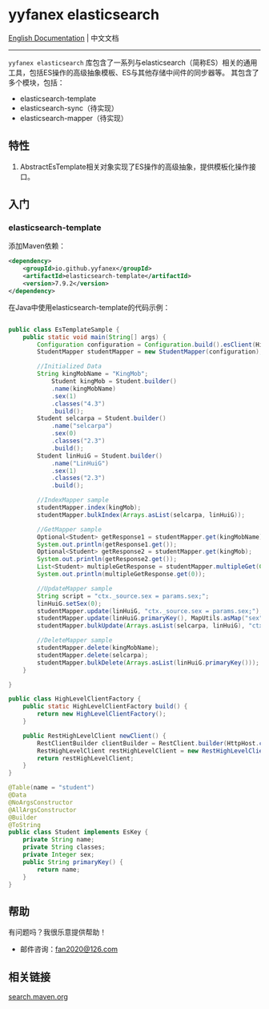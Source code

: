 # yyfanex elasticsearch

[English Documentation](README-EN.md) | 中文文档

----------------------------------------

`yyfanex elasticsearch` 库包含了一系列与elasticsearch（简称ES）相关的通用工具，包括ES操作的高级抽象模板、ES与其他存储中间件的同步器等。
其包含了多个模块，包括：
* elasticsearch-template
* elasticsearch-sync（待实现）
* elasticsearch-mapper（待实现）

## 特性

1. AbstractEsTemplate相关对象实现了ES操作的高级抽象，提供模板化操作接口。


## 入门

### elasticsearch-template

添加Maven依赖：

```xml
<dependency>
    <groupId>io.github.yyfanex</groupId>
    <artifactId>elasticsearch-template</artifactId>
    <version>7.9.2</version>
</dependency>

```

在Java中使用elasticsearch-template的代码示例：

```java

public class EsTemplateSample { 
    public static void main(String[] args) {
        Configuration configuration = Configuration.build().esClient(HighLevelClientFactory.build().newClient());
        StudentMapper studentMapper = new StudentMapper(configuration);

        //Initialized Data
        String kingMobName = "KingMob";
            Student kingMob = Student.builder()
            .name(kingMobName)
            .sex(1)
            .classes("4.3")
            .build();
        Student selcarpa = Student.builder()
            .name("selcarpa")
            .sex(0)
            .classes("2.3")
            .build();
        Student linHuiG = Student.builder()
            .name("LinHuiG")
            .sex(1)
            .classes("2.3")
            .build();

        //IndexMapper sample
        studentMapper.index(kingMob);
        studentMapper.bulkIndex(Arrays.asList(selcarpa, linHuiG));

        //GetMapper sample
        Optional<Student> getResponse1 = studentMapper.get(kingMobName);
        System.out.println(getResponse1.get());
        Optional<Student> getResponse2 = studentMapper.get(kingMob);
        System.out.println(getResponse2.get());
        List<Student> multipleGetResponse = studentMapper.multipleGet(Collections.singletonList(kingMobName));
        System.out.println(multipleGetResponse.get(0));

        //UpdateMapper sample
        String script = "ctx._source.sex = params.sex;";
        linHuiG.setSex(0);
        studentMapper.update(linHuiG, "ctx._source.sex = params.sex;");
        studentMapper.update(linHuiG.primaryKey(), MapUtils.asMap("sex", 1), script);
        studentMapper.bulkUpdate(Arrays.asList(selcarpa, linHuiG), "ctx._source.sex = params.sex;");

        //DeleteMapper sample
        studentMapper.delete(kingMobName);
        studentMapper.delete(selcarpa);
        studentMapper.bulkDelete(Arrays.asList(linHuiG.primaryKey()));
    }

}

public class HighLevelClientFactory {
    public static HighLevelClientFactory build() {
        return new HighLevelClientFactory();
    }

    public RestHighLevelClient newClient() {
        RestClientBuilder clientBuilder = RestClient.builder(HttpHost.create("10.54.147.135:9204"));
        RestHighLevelClient restHighLevelClient = new RestHighLevelClient(clientBuilder);
        return restHighLevelClient;
    }
}

@Table(name = "student")
@Data
@NoArgsConstructor
@AllArgsConstructor
@Builder
@ToString
public class Student implements EsKey {
    private String name;
    private String classes;
    private Integer sex;
    public String primaryKey() {
        return name;
    }
}

```

## 帮助

有问题吗？我很乐意提供帮助！

* 邮件咨询：fan2020@126.com


## 相关链接

[search.maven.org](https://central.sonatype.com/namespace/io.github.yyfanex) 
